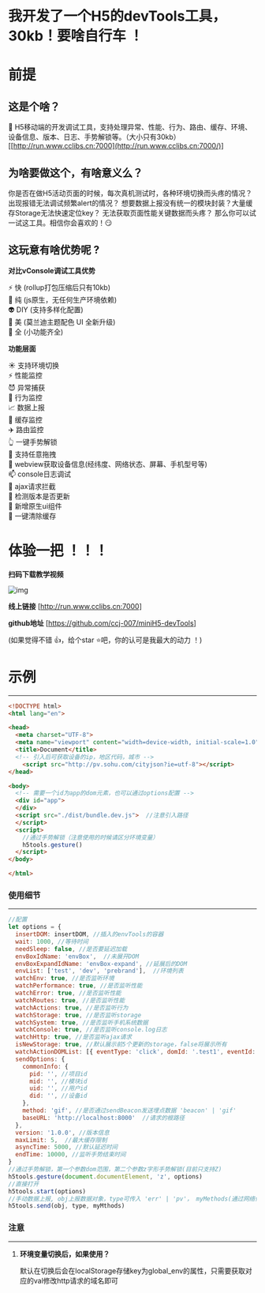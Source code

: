 # 我开发了一个H5的devTools工具，30kb！要啥自行车 ！

# **前提**

## **这是个啥？**  

🔨 H5移动端的开发调试工具，支持处理异常、性能、行为、路由、缓存、环境、设备信息、版本、日志、手势解锁等。（大小只有30kb）[[http://run.www.cclibs.cn:7000](http://run.www.cclibs.cn:7000/)]

## **为啥要做这个，有啥意义么？**

你是否在做H5活动页面的时候，每次真机测试时，各种环境切换而头疼的情况？出现报错无法调试频繁alert的情况？ 想要数据上报没有统一的模块封装？大量缓存Storage无法快速定位key？ 无法获取页面性能关键数据而头疼？ 那么你可以试一试这工具。相信你会喜欢的！😏 
## **这玩意有啥优势呢 ?**  

 **对比vConsole调试工具优势**   

 ⚡  快 (rollup打包压缩后只有10kb)  
 📄  纯 (js原生，无任何生产环境依赖)  
 👽  DIY (支持多样化配置)  
 💛  美 (莫兰迪主题配色 UI 全新升级)  
 🍉  全 (小功能齐全)  

 **功能层面**    

 ☀️  支持环境切换  
 ⚡  性能监控  
 😈  异常捕获  
 🍜  行为监控  
 📈  数据上报  
 📜  缓存监控  
 ✈️  路由监控  
 👆  一键手势解锁  
 🌊  支持任意拖拽  
 📲  webview获取设备信息(经纬度、网络状态、屏幕、手机型号等)  
 📫  console日志调试   
 💌  ajax请求拦截    
 💍  检测版本是否更新  
 🍏  新增原生ui组件  
 🛁   一键清除缓存 
 
 # **体验一把 ！！！**

**扫码下载教学视频**  

![img](https://p3-juejin.byteimg.com/tos-cn-i-k3u1fbpfcp/1195ce54f9514625bf49c3f0fbc0bb92~tplv-k3u1fbpfcp-zoom-1.image)

**线上链接**
[http://run.www.cclibs.cn:7000]

**github地址**
[https://github.com/ccj-007/miniH5-devTools]

(如果觉得不错 👍，给个star ⭐吧，你的认可是我最大的动力 ！)

# **示例**

---

```html
<!DOCTYPE html>
<html lang="en">

<head>
  <meta charset="UTF-8">
  <meta name="viewport" content="width=device-width, initial-scale=1.0">
  <title>Document</title>
  <!-- 引入后可获取设备的ip，地区代码，城市 -->
    <script src="http://pv.sohu.com/cityjson?ie=utf-8"></script>  
</head>

<body>
  <!-- 需要一个id为app的dom元素，也可以通过options配置 -->
  <div id="app">  
  </div>
  <script src="./dist/bundle.dev.js">  //注意引入路径
  </script>
  <script>
    //通过手势解锁（注意使用的时候请区分环境变量）
    h5tools.gesture()
  </script>
</body>

</html>
```

### **使用细节**

---

```js
//配置
let options = {
  insertDOM: insertDOM, //插入的envTools的容器
  wait: 1000, //等待时间
  needSleep: false, //是否要延迟加载 
  envBoxIdName: 'envBox',  //未展开DOM
  envBoxExpandIdName: 'envBox-expand', //延展后的DOM
  envList: ['test', 'dev', 'prebrand'],  //环境列表
  watchEnv: true, //是否监听环境
  watchPerformance: true, //是否监听性能
  watchError: true, //是否监听性能
  watchRoutes: true, //是否监听性能
  watchActions: true, //是否监听行为
  watchStorage: true, //是否监听storage
  watchSystem: true, //是否监听手机系统数据
  watchConsole: true, //是否监听console.log日志
  watchHttp: true, //是否监听ajax请求
  isNewStorage: true, //默认展示前5个更新的storage，false将展示所有
  watchActionDOMList: [{ eventType: 'click', domId: '.test1', eventId: '001' }], //监听数组内的DOM
  sendOptions: {
    commonInfo: {
      pid: '', //项目id
      mid: '', //模块id
      uid: '', //用户id
      did: '', //设备id
    },
    method: 'gif', //是否通过sendBeacon发送埋点数据 'beacon' | 'gif' 
    baseURL: 'http://localhost:8000'  //请求的根路径
  },
  version: '1.0.0', //版本信息
  maxLimit: 5,  //最大缓存限制
  asyncTime: 5000, //默认延迟时间
  endTime: 10000, //监听手势结束时间
}
//通过手势解锁，第一个参数dom范围，第二个参数z字形手势解锁(目前只支持Z)
h5tools.gesture(document.documentElement, 'z', options)
//直接打开
h5tools.start(options)
//手动数据上报, obj上报数据对象，type可传入 'err' | 'pv'， myMethods(通过网络信标或gif方案上报数据) 可传入 'beacon' | 'gif' 
h5tools.send(obj, type, myMthods)
```


### **注意**

---
1. **环境变量切换后，如果使用？**

    默认在切换后会在localStorage存储key为global_env的属性，只需要获取对应的val修改http请求的域名即可